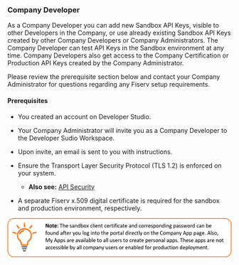### Company Developer

As a Company Developer you can add new Sandbox API Keys, visible to other Developers in the Company, or use already existing Sandbox API Keys created by other Company Developers or Company Administrators. The Company Developer can test API Keys in the Sandbox environment at any time. Company Developers also get access to the Company Certification or Production API Keys created by the Company Administrator.

Please review the prerequisite section below and contact your Company Administrator for questions regarding any Fiserv setup requirements.

 
#### Prerequisites

*  You created an account on Developer Studio.
  
*  Your Company Administrator will invite you as a Company Developer to the Developer Sudio Workspace. 

*  Upon invite, an email is sent to you with instructions.

*  Ensure the Transport Layer Security Protocol (TLS 1.2) is enforced on your system.

   *  **Also see:** [API Security](?path=/docs/gettingstarted/api_security.md)
  
*  A separate Fiserv x.509 digital certificate is required for the sandbox and production environment, respectively. 

![](assets/images/company-developer-note.png)
